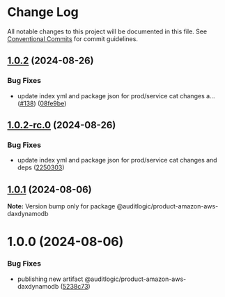 # Change Log

All notable changes to this project will be documented in this file.
See [Conventional Commits](https://conventionalcommits.org) for commit guidelines.

## [1.0.2](https://github.com/auditlogic/product/compare/@auditlogic/product-amazon-aws-daxdynamodb@1.0.1...@auditlogic/product-amazon-aws-daxdynamodb@1.0.2) (2024-08-26)


### Bug Fixes

* update index yml and package json for prod/service cat changes a… ([#138](https://github.com/auditlogic/product/issues/138)) ([08fe9be](https://github.com/auditlogic/product/commit/08fe9beb1c8457462a19bc69caa02e6212d97e1a))





## [1.0.2-rc.0](https://github.com/auditlogic/product/compare/@auditlogic/product-amazon-aws-daxdynamodb@1.0.1...@auditlogic/product-amazon-aws-daxdynamodb@1.0.2-rc.0) (2024-08-26)


### Bug Fixes

* update index yml and package json for prod/service cat changes and deps ([2250303](https://github.com/auditlogic/product/commit/225030363a363608240135b7ebed386b28f01e4b))





## [1.0.1](https://github.com/auditlogic/product/compare/@auditlogic/product-amazon-aws-daxdynamodb@1.0.0...@auditlogic/product-amazon-aws-daxdynamodb@1.0.1) (2024-08-06)

**Note:** Version bump only for package @auditlogic/product-amazon-aws-daxdynamodb





# 1.0.0 (2024-08-06)


### Bug Fixes

* publishing new artifact @auditlogic/product-amazon-aws-daxdynamodb ([5238c73](https://github.com/auditlogic/product/commit/5238c73345992bbab712d686d71675e5a579ada7))
